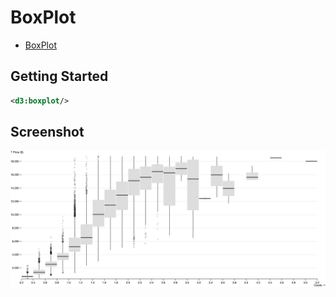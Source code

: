 # BoxPlot

* [BoxPlot](https://observablehq.com/@d3/box-plot)

## Getting Started

```xml
<d3:boxplot/>
```

## Screenshot

![BoxPlot](screenshots/boxplot.png "BoxPlot")
